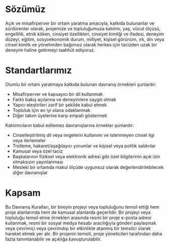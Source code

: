 # Sözümüz

Açık ve misafirperver bir ortam yaratma amacıyla, katkıda bulunanlar ve sürdürenler olarak, projemize ve topluluğumuza katılımı, yaş, vücut ölçüsü, engellilik, etnik köken, cinsiyet özellikleri, cinsiyet kimliği ve ifadesi, deneyim düzeyi, eğitim, sosyoekonomik durum, milliyet, kişisel görünüm, ırk, din veya cinsel kimlik ve yönelimden bağımsız olarak herkes için tacizden uzak bir deneyim haline getirmeyi taahhüt ediyoruz.

# Standartlarımız

Olumlu bir ortam yaratmaya katkıda bulunan davranış örnekleri şunlardır:
- Misafirperver ve kapsayıcı bir dil kullanmak
- Farklı bakış açılarına ve deneyimlere saygılı olmak
- Yapıcı eleştirileri zarif bir şekilde kabul etmek
- Topluluk için en iyi olana odaklanmak
- Diğer takım üyelerine karşı empati göstermek

Katılımcıların kabul edilemez davranışlarına örnekler şunlardır:
- Cinselleştirilmiş dil veya imgelerin kullanımı ve istenmeyen cinsel ilgi veya ilerlemeler
- Trolleme, hakaret/aşağılayıcı yorumlar ve kişisel veya politik saldırılar
- Kamusal veya özel taciz
- Başkalarının fiziksel veya elektronik adresi gibi özel bilgilerinin açık izin olmaksızın yayınlanması
- Mesleki bir ortamda makul ölçüde uygunsuz olarak değerlendirilebilecek diğer davranışlar

# Kapsam

Bu Davranış Kuralları, bir bireyin projeyi veya topluluğunu temsil ettiği hem proje alanlarında hem de kamusal alanlarda geçerlidir. Bir projeyi veya topluluğu temsil etme örnekleri arasında resmi bir proje e-posta adresi kullanmak, resmi bir sosyal medya hesabı aracılığıyla gönderi paylaşmak veya çevrimiçi veya çevrimdışı bir etkinlikte atanmış bir temsilci olarak hareket etmek yer alır. Bir projenin temsili, proje yöneticileri tarafından daha fazla tanımlanabilir ve açıklığa kavuşturulabilir.
